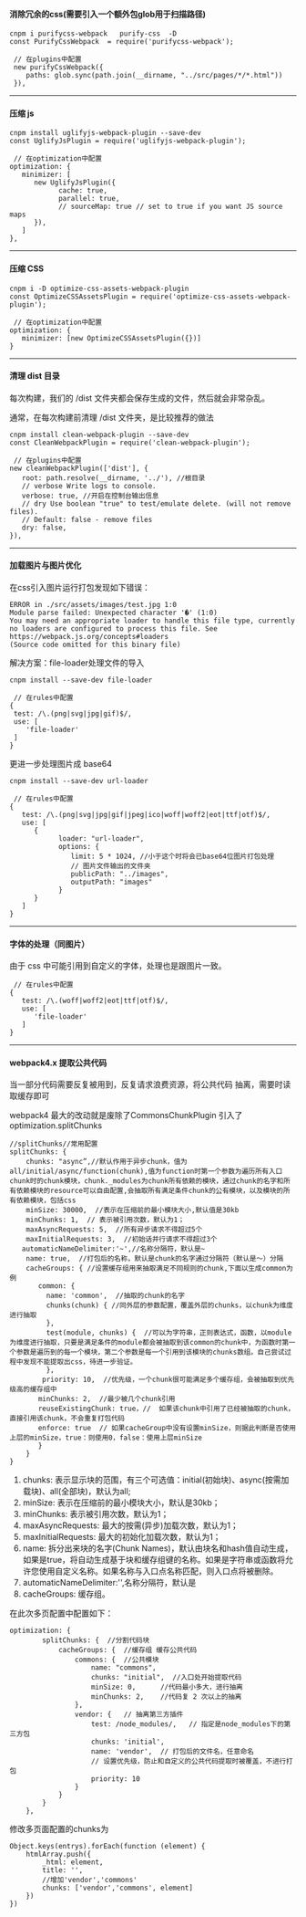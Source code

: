 #### 消除冗余的css(需要引入一个额外包glob用于扫描路径)
```
cnpm i purifycss-webpack   purify-css  -D
const PurifyCssWebpack  = require('purifycss-webpack');
```
```
 // 在plugins中配置
 new purifyCssWebpack({
    paths: glob.sync(path.join(__dirname, "../src/pages/*/*.html"))
 }),
```
---

#### 压缩 js
```
cnpm install uglifyjs-webpack-plugin --save-dev
const UglifyJsPlugin = require('uglifyjs-webpack-plugin');
```
```
 // 在optimization中配置
optimization: {
   minimizer: [
      new UglifyJsPlugin({
            cache: true,
            parallel: true,
            // sourceMap: true // set to true if you want JS source maps
      }),
   ]
},
```
---
#### 压缩 CSS
```
cnpm i -D optimize-css-assets-webpack-plugin
const OptimizeCSSAssetsPlugin = require('optimize-css-assets-webpack-plugin');
```
```
 // 在optimization中配置
optimization: {
   minimizer: [new OptimizeCSSAssetsPlugin({})]
}
```

---
#### 清理 dist 目录
每次构建，我们的 /dist 文件夹都会保存生成的文件，然后就会非常杂乱。

通常，在每次构建前清理 /dist 文件夹，是比较推荐的做法
```
cnpm install clean-webpack-plugin --save-dev
const CleanWebpackPlugin = require('clean-webpack-plugin');
```
```
 // 在plugins中配置
new cleanWebpackPlugin(['dist'], {
   root: path.resolve(__dirname, '../'), //根目录
   // verbose Write logs to console.
   verbose: true, //开启在控制台输出信息
   // dry Use boolean "true" to test/emulate delete. (will not remove files).
   // Default: false - remove files
   dry: false,
}),
```

---
#### 加载图片与图片优化
在css引入图片运行打包发现如下错误：

```
ERROR in ./src/assets/images/test.jpg 1:0
Module parse failed: Unexpected character '�' (1:0)
You may need an appropriate loader to handle this file type, currently no loaders are configured to process this file. See https://webpack.js.org/concepts#loaders
(Source code omitted for this binary file)
```
解决方案：file-loader处理文件的导入
```
cnpm install --save-dev file-loader
```
```
 // 在rules中配置
{
 test: /\.(png|svg|jpg|gif)$/,
 use: [
    'file-loader'
 ]
}
```

更进一步处理图片成 base64
```
cnpm install --save-dev url-loader
```
```
 // 在rules中配置
{
   test: /\.(png|svg|jpg|gif|jpeg|ico|woff|woff2|eot|ttf|otf)$/,
   use: [
      {
            loader: "url-loader",
            options: {
               limit: 5 * 1024, //小于这个时将会已base64位图片打包处理
               // 图片文件输出的文件夹
               publicPath: "../images",
               outputPath: "images"
            }
      }
   ]
}
```
---
#### 字体的处理（同图片）
由于 css 中可能引用到自定义的字体，处理也是跟图片一致。
```
 // 在rules中配置
{
   test: /\.(woff|woff2|eot|ttf|otf)$/,
   use: [
      'file-loader'
   ]
}
```

---
#### webpack4.x 提取公共代码
当一部分代码需要反复被用到，反复请求浪费资源，将公共代码 抽离，需要时读取缓存即可

webpack4 最大的改动就是废除了CommonsChunkPlugin 引入了 optimization.splitChunks
```
//splitChunks//常用配置
splitChunks: {
    chunks: "async”,//默认作用于异步chunk，值为all/initial/async/function(chunk),值为function时第一个参数为遍历所有入口chunk时的chunk模块，chunk._modules为chunk所有依赖的模块，通过chunk的名字和所有依赖模块的resource可以自由配置,会抽取所有满足条件chunk的公有模块，以及模块的所有依赖模块，包括css
    minSize: 30000,  //表示在压缩前的最小模块大小,默认值是30kb
    minChunks: 1,  // 表示被引用次数，默认为1；
    maxAsyncRequests: 5,  //所有异步请求不得超过5个
    maxInitialRequests: 3,  //初始话并行请求不得超过3个
   automaticNameDelimiter:'~',//名称分隔符，默认是~
    name: true,  //打包后的名称，默认是chunk的名字通过分隔符（默认是～）分隔
    cacheGroups: { //设置缓存组用来抽取满足不同规则的chunk,下面以生成common为例
       common: {
         name: 'common',  //抽取的chunk的名字
         chunks(chunk) { //同外层的参数配置，覆盖外层的chunks，以chunk为维度进行抽取
         },
         test(module, chunks) {  //可以为字符串，正则表达式，函数，以module为维度进行抽取，只要是满足条件的module都会被抽取到该common的chunk中，为函数时第一个参数是遍历到的每一个模块，第二个参数是每一个引用到该模块的chunks数组。自己尝试过程中发现不能提取出css，待进一步验证。
         },
        priority: 10,  //优先级，一个chunk很可能满足多个缓存组，会被抽取到优先级高的缓存组中
       minChunks: 2,  //最少被几个chunk引用
       reuseExistingChunk: true，//  如果该chunk中引用了已经被抽取的chunk，直接引用该chunk，不会重复打包代码
       enforce: true  // 如果cacheGroup中没有设置minSize，则据此判断是否使用上层的minSize，true：则使用0，false：使用上层minSize
       }
    }
}
```
1. chunks: 表示显示块的范围，有三个可选值：initial(初始块)、async(按需加载块)、all(全部块)，默认为all;
2. minSize: 表示在压缩前的最小模块大小，默认是30kb；
3. minChunks: 表示被引用次数，默认为1；
4. maxAsyncRequests: 最大的按需(异步)加载次数，默认为1；
5. maxInitialRequests: 最大的初始化加载次数，默认为1；
6. name: 拆分出来块的名字(Chunk Names)，默认由块名和hash值自动生成，如果是true，将自动生成基于块和缓存组键的名称。如果是字符串或函数将允许您使用自定义名称。如果名称与入口点名称匹配，则入口点将被删除。
7. automaticNameDelimiter:'',名称分隔符，默认是
8. cacheGroups: 缓存组。

在此次多页配置中配置如下：
```
optimization: {
        splitChunks: {  //分割代码块
            cacheGroups: {  //缓存组 缓存公共代码
                commons: {  //公共模块 
                    name: "commons",
                    chunks: "initial",  //入口处开始提取代码
                    minSize: 0,      //代码最小多大，进行抽离
                    minChunks: 2,    //代码复 2 次以上的抽离
                },
                vendor: {   // 抽离第三方插件
                    test: /node_modules/,   // 指定是node_modules下的第三方包
                    chunks: 'initial',
                    name: 'vendor',  // 打包后的文件名，任意命名    
                    // 设置优先级，防止和自定义的公共代码提取时被覆盖，不进行打包
                    priority: 10
                }
            }
        }
    },
```
修改多页面配置的chunks为
```
Object.keys(entrys).forEach(function (element) {
    htmlArray.push({
        _html: element,
        title: '',
        //增加'vendor','commons'
        chunks: ['vendor','commons', element]
    })
})
```